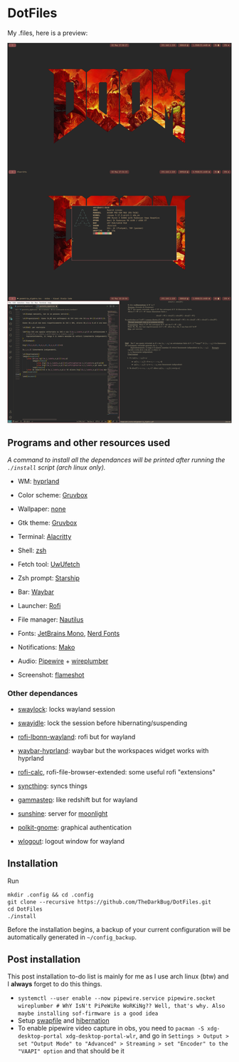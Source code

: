 # DotFiles

My .files, here is a preview:

![](https://raw.githubusercontent.com/TheDarkBug/DotFiles/main/dotfiles.png)

## Programs and other resources used

*A command to install all the dependances will be printed after running the `./install` script (arch linux only).*

- WM: [hyprland](https://hyprland.org/)

- Color scheme: [Gruvbox](https://github.com/morhetz/gruvbox)

- Wallpaper: [none](#)

- Gtk theme: [Gruvbox](https://github.com/TheGreatMcPain/gruvbox-material-gtk)

- Terminal: [Alacritty](https://alacritty.org/)

- Shell: [zsh](https://wiki.archlinux.org/index.php/zsh)

- Fetch tool: [UwUfetch](https://github.com/TheDarkBug/uwufetch)

- Zsh prompt: [Starship](https://starship.rs/)

- Bar: [Waybar](https://github.com/Alexays/Waybar)

- Launcher: [Rofi](https://github.com/davatorium/rofi)

- File manager: [Nautilus](https://gitlab.gnome.org/GNOME/nautilus)

- Fonts: [JetBrains Mono](https://www.jetbrains.com/lp/mono/), [Nerd Fonts](https://www.nerdfonts.com/)

- Notifications: [Mako](https://github.com/emersion/mako)

- Audio: [Pipewire](https://pipewire.org/) + [wireplumber](https://pipewire.pages.freedesktop.org/wireplumber/)

- Screenshot: [flameshot](https://flameshot.org/)

### Other dependances
- [swaylock](https://github.com/swaywm/swaylock): locks wayland session

- [swayidle](https://github.com/swaywm/swayidle): lock the session before hibernating/suspending

- [rofi-lbonn-wayland](https://github.com/lbonn/rofi): rofi but for wayland

- [waybar-hyprland](https://aur.archlinux.org/packages/waybar-hyprland): waybar but the workspaces widget works with hyprland

- [rofi-calc](https://github.com/svenstaro/rofi-calc), rofi-file-browser-extended: some useful rofi "extensions"

- [syncthing](https://syncthing.net/): syncs things

- [gammastep](https://gitlab.com/chinstrap/gammastep): like redshift but for wayland

- [sunshine](https://github.com/LizardByte/Sunshine): server for [moonlight](https://moonlight-stream.org/)

- [polkit-gnome](https://wiki.gnome.org/Projects/PolicyKit): graphical authentication

- [wlogout](https://github.com/ArtsyMacaw/wlogout): logout window for wayland

## Installation

Run
```shell
mkdir .config && cd .config
git clone --recursive https://github.com/TheDarkBug/DotFiles.git
cd DotFiles
./install
```
Before the installation begins, a backup of your current configuration will be automatically generated in `~/config_backup`.

## Post installation

This post installation to-do list is mainly for me as I use arch linux (btw) and I **always** forget to do this things.

- `systemctl --user enable --now pipewire.service pipewire.socket wireplumber # WhY IsN't PiPeWiRe WoRKiNg?? Well, that's why. Also maybe installing sof-firmware is a good idea`
- Setup [swapfile](https://wiki.archlinux.org/title/Swap#Swap_file) and [hibernation](https://wiki.archlinux.org/title/Power_management/Suspend_and_hibernate#Hibernation_into_swap_file)
- To enable pipewire video capture in obs, you need to `pacman -S xdg-desktop-portal xdg-desktop-portal-wlr`, and go in `Settings > Output > set "Output Mode" to "Advanced" > Streaming > set "Encoder" to the "VAAPI" option` and that should be it
